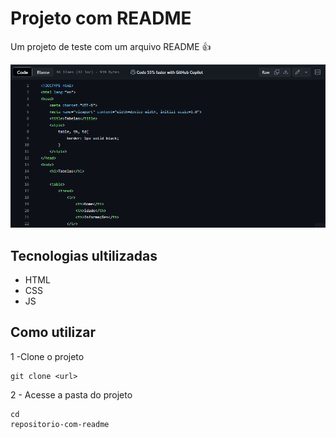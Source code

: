 # Projeto com README
Um projeto de teste com um arquivo README 👍

[<img src="./Animação do código da aula de tabelas.gif" alt="gif da tela aula de tabelas">](https://google.com)

## Tecnologias ultilizadas
- HTML
- CSS
- JS

## Como utilizar

1 -Clone o projeto
```
git clone <url>
```
2 - Acesse a pasta do projeto
```
cd 
repositorio-com-readme
```